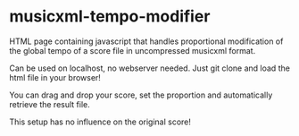 # musicxml-tempo-modifier
HTML page containing javascript that handles proportional modification of the global tempo of a score file in uncompressed musicxml format. 

Can be used on localhost, no webserver needed. Just git clone and load the html file in your browser!

You can drag and drop your score, set the proportion and automatically retrieve the result file.

This setup has no influence on the original score!




